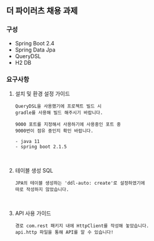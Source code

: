 ## 더 파이러츠 채용 과제

### 구성

- Spring Boot 2.4
- Spring Data Jpa
- QueryDSL 
- H2 DB

### 요구사항
1. 설치 및 환경 설정 가이드
    ```
    QueryDSL을 사용했기에 프로젝트 빌드 시 
    gradle를 사용해 빌드 해주시기 바랍니다.
   
   9000 포트를 지정해서 사용하기에 사용중인 포트 중 
   9000번이 점유 중인지 확인 바랍니다. 
   
   - java 11
   - spring boot 2.1.5
    ```
   
<br/>

2. 테이블 생성 SQL
    ```
   JPA의 테이블 생성하는 'ddl-auto: create'로 설정하였기에
   따로 작성하지 않았습니다.
   ```

<br/>

3. API 사용 가이드
    ```
    경로 com.rest 패키지 내에 HttpClient를 작성해 놓았습니다.
    api.http 파일을 통해 API를 알 수 있습니다!
    ```
